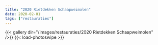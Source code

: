 ```yaml
---
title: "2020 Rietdekken Schaapweimolen"
date: 2020-02-01
tags: ["restauraties"]
---
```


{{< gallery dir="/images/restauraties/2020 Rietdekken Schaapweimolen" />}}
{{< load-photoswipe >}}